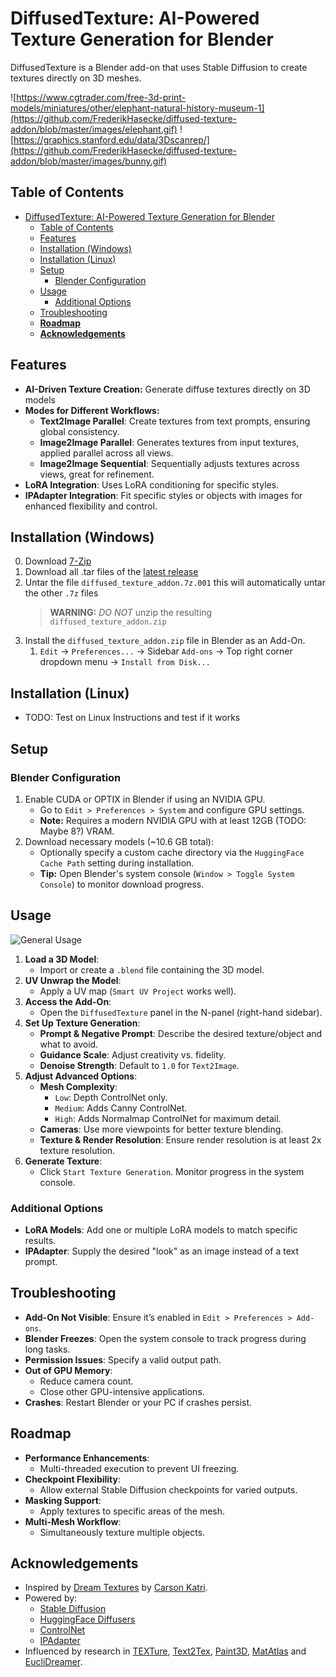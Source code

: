 # DiffusedTexture: AI-Powered Texture Generation for Blender

DiffusedTexture is a Blender add-on that uses Stable Diffusion to create textures directly on 3D meshes. 

![https://www.cgtrader.com/free-3d-print-models/miniatures/other/elephant-natural-history-museum-1](https://github.com/FrederikHasecke/diffused-texture-addon/blob/master/images/elephant.gif)
![https://graphics.stanford.edu/data/3Dscanrep/](https://github.com/FrederikHasecke/diffused-texture-addon/blob/master/images/bunny.gif)

## Table of Contents
- [DiffusedTexture: AI-Powered Texture Generation for Blender](#diffusedtexture-ai-powered-texture-generation-for-blender)
  - [Table of Contents](#table-of-contents)
  - [Features](#features)
  - [Installation (Windows)](#installation-windows)
  - [Installation (Linux)](#installation-linux)
  - [Setup](#setup)
    - [Blender Configuration](#blender-configuration)
  - [Usage](#usage)
    - [Additional Options](#additional-options)
  - [Troubleshooting](#troubleshooting)
  - [**Roadmap**](#roadmap)
  - [**Acknowledgements**](#acknowledgements)

## Features
- **AI-Driven Texture Creation:** Generate diffuse textures directly on 3D models
- **Modes for Different Workflows:**
  - **Text2Image Parallel**: Create textures from text prompts, ensuring global consistency.
  - **Image2Image Parallel**: Generates textures from input textures, applied parallel across all views.
  - **Image2Image Sequential**: Sequentially adjusts textures across views, great for refinement.
- **LoRA Integration**: Uses LoRA conditioning for specific styles.
- **IPAdapter Integration**: Fit specific styles or objects with images for enhanced flexibility and control.

## Installation (Windows)
0. Download [7-Zip](https://7-zip.de/download.html) 
1. Download all .tar files of the [latest release](https://github.com/FrederikHasecke/diffused-texture-addon/releases/latest)
2. Untar the file `diffused_texture_addon.7z.001` this will automatically untar the other `.7z` files
    >**WARNING:**    _DO NOT_ unzip the resulting `diffused_texture_addon.zip`
3.  Install the `diffused_texture_addon.zip` file in Blender as an Add-On.
    1.  `Edit` -> `Preferences...` -> Sidebar `Add-ons` -> Top right corner dropdown menu -> `Install from Disk...`

## Installation (Linux)
- TODO: Test on Linux Instructions and test if it works

## Setup
### Blender Configuration
1. Enable CUDA or OPTIX in Blender if using an NVIDIA GPU.
     - Go to `Edit > Preferences > System` and configure GPU settings.
     - **Note:** Requires a modern NVIDIA GPU with at least 12GB (TODO: Maybe 8?) VRAM.
2. Download necessary models (~10.6 GB total):
     - Optionally specify a custom cache directory via the `HuggingFace Cache Path` setting during installation.
     - **Tip:** Open Blender's system console (`Window > Toggle System Console`) to monitor download progress.
## Usage

![General Usage](https://github.com/FrederikHasecke/diffused-texture-addon/blob/master/images/usage.gif)

1. **Load a 3D Model**:
   - Import or create a `.blend` file containing the 3D model.
2. **UV Unwrap the Model**:
   - Apply a UV map (`Smart UV Project` works well).
3. **Access the Add-On**:
   - Open the `DiffusedTexture` panel in the N-panel (right-hand sidebar).
4. **Set Up Texture Generation**:
   - **Prompt & Negative Prompt**: Describe the desired texture/object and what to avoid.
   - **Guidance Scale**: Adjust creativity vs. fidelity.
   - **Denoise Strength**: Default to `1.0` for `Text2Image`.
5. **Adjust Advanced Options**:
   - **Mesh Complexity**:
     - `Low`: Depth ControlNet only.
     - `Medium`: Adds Canny ControlNet.
     - `High`: Adds Normalmap ControlNet for maximum detail.
   - **Cameras**: Use more viewpoints for better texture blending.
   - **Texture & Render Resolution**: Ensure render resolution is at least 2x texture resolution.
6. **Generate Texture**:
   - Click `Start Texture Generation`. Monitor progress in the system console.


### Additional Options
- **LoRA Models**: Add one or multiple LoRA models to match specific results.
- **IPAdapter**: Supply the desired "look" as an image instead of a text prompt.

## Troubleshooting
- **Add-On Not Visible**: Ensure it’s enabled in `Edit > Preferences > Add-ons`.
- **Blender Freezes**: Open the system console to track progress during long tasks.
- **Permission Issues**: Specify a valid output path.
- **Out of GPU Memory**:
  - Reduce camera count.
  - Close other GPU-intensive applications.
- **Crashes**: Restart Blender or your PC if crashes persist.

## **Roadmap**
- **Performance Enhancements**:
  - Multi-threaded execution to prevent UI freezing.
- **Checkpoint Flexibility**:
  - Allow external Stable Diffusion checkpoints for varied outputs.
- **Masking Support**:
  - Apply textures to specific areas of the mesh.
- **Multi-Mesh Workflow**:
  - Simultaneously texture multiple objects.

## **Acknowledgements**
- Inspired by [Dream Textures](https://github.com/carson-katri/dream-textures) by [Carson Katri](https://github.com/carson-katri).
- Powered by:
  - [Stable Diffusion](https://arxiv.org/pdf/2112.10752)
  - [HuggingFace Diffusers](https://huggingface.co/docs/diffusers/index)
  - [ControlNet](https://arxiv.org/pdf/2302.05543)
  - [IPAdapter](https://arxiv.org/pdf/2308.06721)
- Influenced by research in [TEXTure](https://arxiv.org/pdf/2302.01721), [Text2Tex](https://arxiv.org/pdf/2303.11396), [Paint3D](https://arxiv.org/pdf/2312.13913), [MatAtlas](https://arxiv.org/pdf/2404.02899) and [EucliDreamer](https://arxiv.org/pdf/2404.10279).